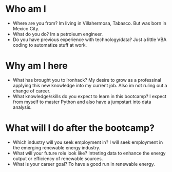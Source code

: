 # Who am I

* Where are you from? Im living in Villahermosa, Tabasco. But was born in Mexico City.
* What do you do? Im a petroleum engineer.
* Do you have previous experience with technology/data? Just a little VBA coding to automatize stuff at work. 

# Why am I here

* What has brought you to Ironhack? My desire to grow as a professinal applying this new knowledge into my current job. Also im not ruling out a change of career.
* What knowledge/skills do you expect to learn in this bootcamp? I expect from myself to master Python and also have a jumpstart into data analysis. 

# What will I do after the bootcamp?

* Which industry will you seek employment in? I will seek employment in the emerging renewable energy industry.
* What will your future role look like? Intreting data to enhance the energy output or efficiency of renewable sources. 
* What is your career goal? To have a good run in renewable energy.
